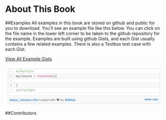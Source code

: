 # About This Book

##Examples
All examples in this book are stored on github and public for you to download. You'll see an example file like this below. You can click on the  file name in the lower left corner to be taken to the github repository for the example. Examples are built using github Gists, and each Gist usually contains a few related examples. There is also a Testbox test case with each Gist.

[View All Example Gists](https://rorylaitila.gitbooks.io/lucee/content/gist_examples_directory.html)

![](example.png)

##Contributors

